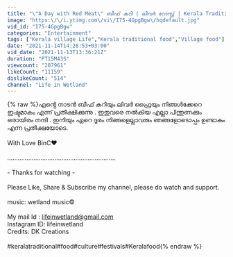 ```yaml
---
title: "\"A Day with Red Meat\" ബീഫ് കറി | ലിവർ റോസ്റ്റ് | Kerala Traditional Life Style"
image: "https:\/\/i.ytimg.com\/vi\/I75-4GpgBgw\/hqdefault.jpg"
vid_id: "I75-4GpgBgw"
categories: "Entertainment"
tags: ["Kerala village Life","Kerala traditional food","Village food"]
date: "2021-11-14T14:26:53+03:00"
vid_date: "2021-11-13T13:36:21Z"
duration: "PT15M43S"
viewcount: "207961"
likeCount: "11159"
dislikeCount: "514"
channel: "Life in Wetland"
---
```

{% raw %}എൻ്റെ നാടൻ ബീഫ് കറിയും ലിവർ ഫ്രൈയും  നിങ്ങൾക്കേറെ ഇഷ്ടമാകും എന്ന് പ്രതീക്ഷിക്കുന്നു . ഇതുവരെ നൽകിയ എല്ലാ പിന്തുണക്കും ഒരായിരം നന്ദി . ഇനിയും ഏറെ ദൂരം നിങ്ങളെല്ലാവരും ഞങ്ങളോടൊപ്പം  ഉണ്ടാകും എന്ന പ്രതീക്ഷയോടെ.   <br /><br />With Love BinC❤️<br /><br />..............................................................<br /><br />          - Thanks for watching -<br /><br />Please Like, Share &amp; Subscribe my channel, please do watch and support.<br /><br />music: wetland music©<br /><br />My mail Id : lifeinwetland@gmail.com<br />Instagram ID: lifeinwetland<br />Credits: DK Creations<br /><br />#keralatraditional#food#culture#festivals#Keralafood{% endraw %}
